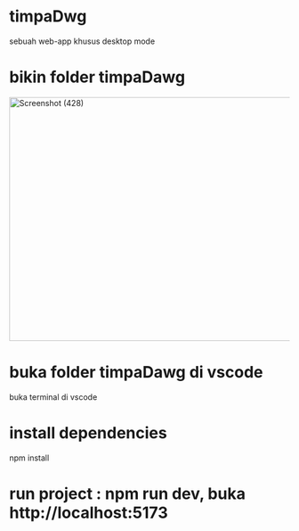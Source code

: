 # timpaDwg
sebuah web-app khusus desktop mode
# bikin folder timpaDawg
<img width="854" height="437" alt="Screenshot (428)" src="https://github.com/user-attachments/assets/8aa86cfb-28e9-4776-9a6f-c9b20be0466b" />


# buka folder timpaDawg di vscode
buka terminal di vscode
# install dependencies
npm install
# run project : npm run dev, buka http://localhost:5173
